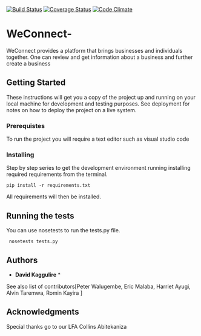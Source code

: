 [![Build Status](https://travis-ci.org/davidkaggulire/WeConnect-.svg?branch=feature-challenge2)](https://travis-ci.org/davidkaggulire/WeConnect-)
[![Coverage Status](https://coveralls.io/repos/github/davidkaggulire/WeConnect-/badge.svg?branch=feature-challenge2)](https://coveralls.io/github/davidkaggulire/WeConnect-?branch=feature-challenge2)
[![Code Climate](https://codeclimate.com/github/codeclimate/codeclimate/badges/gpa.svg)](https://codeclimate.com/github/davidkaggulire/WeConnect-)

# WeConnect-

WeConnect provides a platform that brings businesses and individuals together. One can review and get information about a business and further create a business

## Getting Started

These instructions will get you a copy of the project up and running on your local machine for development and testing purposes. See deployment for notes on how to deploy the project on a live system.

### Prerequistes

To run the project you will require  a text editor such as visual studio code

### Installing

Step by step series to get the development environment running installing required requirements from the terminal.

```
pip install -r requirements.txt
```

All requirements will then be installed.

## Running the tests

You can use nosetests to run the tests.py file.

```
 nosetests tests.py
```

## Authors

* **David Kaggulire** *

See also list of contributors[Peter Walugembe, Eric Malaba, Harriet Ayugi, Alvin Taremwa, Romin Kayira ]

## Acknowledgments

Special thanks go to our LFA Collins Abitekaniza